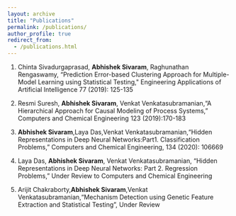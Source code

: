 ```yaml
---
layout: archive
title: "Publications"
permalink: /publications/
author_profile: true
redirect_from:
  - /publications.html
---
```



1. Chinta Sivadurgaprasad, **Abhishek Sivaram**, Raghunathan Rengaswamy, “Prediction Error-based Clustering Approach for Multiple- Model Learning using Statistical Testing," Engineering Applications of Artificial Intelligence 77 (2019): 125-135

2. Resmi Suresh, **Abhishek Sivaram**, Venkat Venkatasubramanian,“A Hierarchical Approach for Causal Modeling of Process Systems,” Computers and Chemical Engineering 123 (2019):170-183

3. **Abhishek Sivaram**,Laya Das,Venkat Venkatasubramanian,“Hidden Representations in Deep Neural Networks:Part1. Classification Problems,” Computers and Chemical Engineering, 134 (2020): 106669

4. Laya Das, **Abhishek Sivaram**, Venkat Venkatasubramanian, “Hidden Representations in Deep Neural Networks: Part 2. Regression Problems,” Under Review to Computers and Chemical Engineering

5. Arijit Chakraborty,**Abhishek Sivaram**,Venkat Venkatasubramanian,“Mechanism Detection using Genetic Feature Extraction and Statistical Testing”, Under Review
